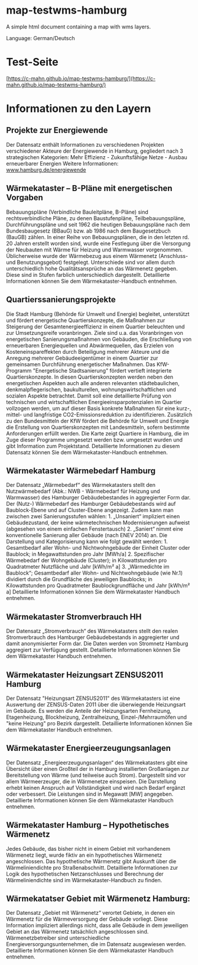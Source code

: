 # map-testwms-hamburg

A simple html document containing a map with wms layers.

Language: German/Deutsch


# Test-Seite

[https://c-mahn.github.io/map-testwms-hamburg/](https://c-mahn.github.io/map-testwms-hamburg/)

# Informationen zu den Layern

## Projekte zur Energiewende

Der Datensatz enthält Informationen zu verschiedenen Projekten verschiedener Akteure der Energiewende in Hamburg, gegliedert nach 3 strategischen Kategorien: Mehr Effizienz - Zukunftsfähige Netze - Ausbau erneuerbarer Energien Weitere Informationen: www.hamburg.de/energiewende

## Wärmekataster – B-Pläne mit energetischen Vorgaben

Bebauungspläne (Verbindliche Bauleitpläne, B-Pläne) sind rechtsverbindliche Pläne, zu denen Baustufenpläne, Teilbebauungspläne, Durchführungspläne und seit 1962 die heutigen Bebauungspläne nach dem Bundesbaugesetz (BBauG) bzw. ab 1986 nach dem Baugesetzbuch (BauGB) zählen. In einer Reihe von Bebauungsplänen, die in den letzten rd. 20 Jahren erstellt worden sind, wurde eine Festlegung über die Versorgung der Neubauten mit Wärme für Heizung und Warmwasser vorgenommen. Üblicherweise wurde der Wärmebezug aus einem Wärmenetz (Anschluss- und Benutzungsgebot) festgelegt. Unterschiede sind vor allem durch unterschiedlich hohe Qualitätsansprüche an das Wärmenetz gegeben. Diese sind in Stufen farblich unterschiedlich dargestellt. Detaillierte Informationen können Sie dem Wärmekataster-Handbuch entnehmen.

## Quartierssanierungsprojekte

Die Stadt Hamburg (Behörde für Umwelt und Energie) begleitet, unterstützt und fördert energetische Quartierskonzepte, die Maßnahmen zur Steigerung der Gesamtenergieeffizienz in einem Quartier beleuchten und zur Umsetzungsreife voranbringen. Ziele sind u.a. das Voranbringen von energetischen Sanierungsmaßnahmen von Gebäuden, die Erschließung von erneuerbaren Energiequellen und Abwärmequellen, das Erzielen von Kosteneinspareffekten durch Beteiligung mehrerer Akteure und die Anregung mehrerer Gebäudeeigentümer in einem Quartier zur gemeinsamen Durchführung energetischer Maßnahmen. Das KfW-Programm "Energetische Stadtsanierung" fördert vertieft integrierte Quartierskonzepte. In diesen Quartierskonzepten werden neben den energetischen Aspekten auch alle anderen relevanten städtebaulichen, denkmalpflegerischen, baukulturellen, wohnungswirtschaftlichen und sozialen Aspekte betrachtet. Damit soll eine detaillierte Prüfung von technischen und wirtschaftlichen Energieeinsparpotenzialen im Quartier vollzogen werden, um auf dieser Basis konkrete Maßnahmen für eine kurz-, mittel- und langfristige CO2-Emissionsreduktion zu identifizieren. Zusätzlich zu den Bundesmitteln der KfW fördert die Behörde für Umwelt und Energie die Erstellung von Quartierskonzepten mit Landesmitteln, sofern bestimmte Anforderungen erfüllt werden. Die Karte zeigt Quartiere in Hamburg, die im Zuge dieser Programme umgesetzt werden bzw. umgesetzt wurden und gibt Information zum Projektstand. Detaillierte Informationen zu diesem Datensatz können Sie dem Wärmekataster-Handbuch entnehmen.

## Wärmekataster Wärmebedarf Hamburg

Der Datensatz „Wärmebedarf“ des Wärmekatasters stellt den Nutzwärmebedarf (Abk.: NWB - Wärmebedarf für Heizung und Warmwasser) des Hamburger Gebäudebestandes in aggregierter Form dar. Der (Nutz-) Wärmebedarf des Hamburger Gebäudebestands wird auf Baublock-Ebene und auf Cluster-Ebene angezeigt. Zudem kann man zwischen zwei Sanierungsstufen wählen: 1. „Unsaniert“ impliziert einen Gebäudezustand, der keine wärmetechnischen Modernisierungen aufweist (abgesehen von einem einfachen Fenstertausch) 2. „Saniert“ nimmt eine konventionelle Sanierung aller Gebäude (nach ENEV 2014) an. Die Darstellung und Kategorisierung kann wie folgt gewählt werden: 1. Gesamtbedarf aller Wohn- und Nichtwohngebäude der Einheit Cluster oder Baublock; in Megawattstunden pro Jahr [MWh/a] 2. Spezifischer Wärmebedarf der Wohngebäude (Cluster); in Kilowattstunden pro Quadratmeter Nutzfläche und Jahr [kWh/m² a] 3. „Wärmedichte im Baublock“; Gesamtbedarf aller Wohn- und Nichtwohngebäude (wie Nr.1) dividiert durch die Grundfläche des jeweiligen Baublocks; in Kilowattstunden pro Quadratmeter Baublockgrundfläche und Jahr [kWh/m² a] Detaillierte Informationen können Sie dem Wärmekataster Handbuch entnehmen.

## Wärmekataster Stromverbrauch HH

Der Datensatz „Stromverbrauch“ des Wärmekatasters stellt den realen Stromverbrauch des Hamburger Gebäudebestands in aggregierter und damit anonymisierter Form dar. Die Daten werden von Stromnetz Hamburg aggregiert zur Verfügung gestellt. Detaillierte Informationen können Sie dem Wärmekataster Handbuch entnehmen.

## Wärmekataster Heizungsart ZENSUS2011 Hamburg

Der Datensatz "Heizungsart ZENSUS2011" des Wärmekatasters ist eine Auswertung der ZENSUS-Daten 2011 über die überwiegende Heizungsart im Gebäude. Es werden die Anteile der Heizungsarten Fernheizung, Etagenheizung, Blockheizung, Zentralheizung, Einzel-/Mehrraumöfen und "keine Heizung" pro Bezirk dargestellt. Detaillierte Informationen können Sie dem Wärmekataster Handbuch entnehmen.

## Wärmekataster Energieerzeugungsanlagen

Der Datensatz „Energieerzeugungsanlagen“ des Wärmekatasters gibt eine Übersicht über einen Großteil der in Hamburg installierten Großanlagen zur Bereitstellung von Wärme (und teilweise auch Strom). Dargestellt sind vor allem Wärmeerzeuger, die in Wärmenetze einspeisen. Die Darstellung erhebt keinen Anspruch auf Vollständigkeit und wird nach Bedarf ergänzt oder verbessert. Die Leistungen sind in Megawatt [MW] angegeben. Detaillierte Informationen können Sie dem Wärmekataster Handbuch entnehmen.

## Wärmekataster Hamburg – Hypothetisches Wärmenetz

Jedes Gebäude, das bisher nicht in einem Gebiet mit vorhandenem Wärmenetz liegt, wurde fiktiv an ein hypothetisches Wärmenetz angeschlossen. Das hypothetische Wärmenetz gibt Auskunft über die Wärmeliniendichte pro Straßenabschnitt. Detaillierte Informationen zur Logik des hypothetischen Netzanschlusses und Berechnung der Wärmeliniendichte sind im Wärmekataster-Handbuch zu finden.

## Wärmekatatser Gebiet mit Wärmenetz Hamburg:

Der Datensatz „Gebiet mit Wärmenetz“ verortet Gebiete, in denen ein Wärmenetz für die Wärmeversorgung der Gebäude vorliegt. Diese Information impliziert allerdings nicht, dass alle Gebäude in dem jeweiligen Gebiet an das Wärmenetz tatsächlich angeschlossen sind. Wärmenetzbetreiber sind unterschiedliche Energieversorgungsunternehmen, die im Datensatz ausgewiesen werden. Detaillierte Informationen können Sie dem Wärmekataster Handbuch entnehmen.
